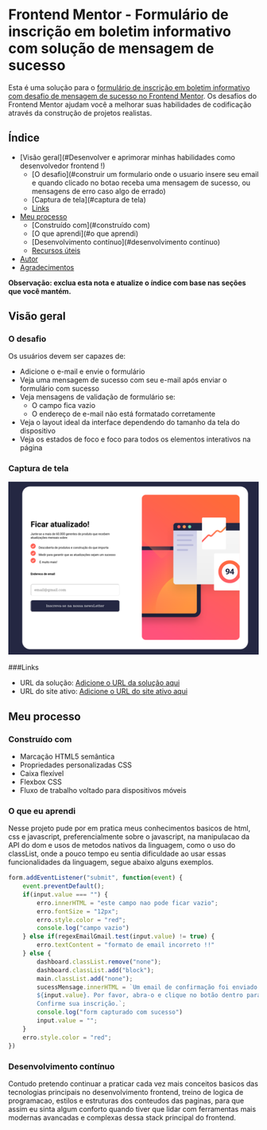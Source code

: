# Frontend Mentor - Formulário de inscrição em boletim informativo com solução de mensagem de sucesso

Esta é uma solução para o [formulário de inscrição em boletim informativo com desafio de mensagem de sucesso no Frontend Mentor](https://www.frontendmentor.io/challenges/newsletter-signup-form-with-success-message-3FC1AZbNrv). Os desafios do Frontend Mentor ajudam você a melhorar suas habilidades de codificação através da construção de projetos realistas.

## Índice

- [Visão geral](#Desenvolver e aprimorar minhas habilidades como desenvolvedor frontend !)
   - [O desafio](#construir um formulario onde o usuario insere seu email e quando clicado no botao receba uma mensagem de sucesso, ou mensagens de erro caso algo de errado)
   - [Captura de tela](#captura de tela)
   - [Links](#links)
- [Meu processo](#meu-processo)
   - [Construído com](#construído com)
   - [O que aprendi](#o que aprendi)
   - [Desenvolvimento contínuo](#desenvolvimento contínuo)
   - [Recursos úteis](#useful-resources)
- [Autor](#autor)
- [Agradecimentos](#agradecimentos)

**Observação: exclua esta nota e atualize o índice com base nas seções que você mantém.**

## Visão geral

### O desafio

Os usuários devem ser capazes de:

- Adicione o e-mail e envie o formulário
- Veja uma mensagem de sucesso com seu e-mail após enviar o formulário com sucesso
- Veja mensagens de validação de formulário se:
   - O campo fica vazio
   - O endereço de e-mail não está formatado corretamente
- Veja o layout ideal da interface dependendo do tamanho da tela do dispositivo
- Veja os estados de foco e foco para todos os elementos interativos na página

### Captura de tela

![Alt text](image.png)

###Links

- URL da solução: [Adicione o URL da solução aqui](https://your-solution-url.com)
- URL do site ativo: [Adicione o URL do site ativo aqui](https://your-live-site-url.com)

## Meu processo

### Construído com

- Marcação HTML5 semântica
- Propriedades personalizadas CSS
- Caixa flexível
- Flexbox CSS
- Fluxo de trabalho voltado para dispositivos móveis


### O que eu aprendi

Nesse projeto pude por em pratica meus conhecimentos basicos de html, css e javascript, preferencialmente sobre o javascript, na manipulacao da API do dom e usos de metodos nativos da linguagem, como o uso do classList, onde a pouco tempo eu sentia dificuldade ao usar essas funcionalidades da linguagem, segue abaixo alguns exemplos.

```js
form.addEventListener("submit", function(event) {
    event.preventDefault();
    if(input.value === "") {
        erro.innerHTML = "este campo nao pode ficar vazio";
        erro.fontSize = "12px";
        erro.style.color = "red";
        console.log("campo vazio")
    } else if(regexEmailGmail.test(input.value) != true) {
        erro.textContent = "formato de email incorreto !!"
    } else {
        dashboard.classList.remove("none");
        dashboard.classList.add("block");
        main.classList.add("none");
        sucessMensage.innerHTML = `Um email de confirmação foi enviado para
        ${input.value}. Por favor, abra-o e clique no botão dentro para
        Confirme sua inscrição.`;
        console.log("form capturado com sucesso")
        input.value = "";
    }
    erro.style.color = "red";
})

```

### Desenvolvimento contínuo

Contudo pretendo continuar a praticar cada vez mais conceitos basicos das tecnologias principais no desenvolvimento frontend, treino de logica de programacao, estilos e estruturas dos conteudos das paginas, para que assim eu sinta algum conforto quando tiver que lidar com ferramentas mais modernas avancadas e complexas dessa stack principal do frontend.

